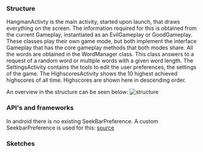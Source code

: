 ### Structure
HangmanActivty is the main activity, started upon launch, that draws everything on the screen. 
The information required for this is obtained from the current Gameplay, instantiated as an EvilGameplay or GoodGameplay. 
These classes play their own game mode, but both implement the interface Gameplay that has 
the core gameplay methods that both modes share. 
All the words are obtained in the WordManager class. This class answers to a request of a random word or 
multiple words with a given word length.
The SettingsActivity contains the tools to edit the user preferences, the settings of the game.
The HighscoresActivity shows the 10 highest achieved highscores of all time. Highscores are shown here in descending order. 

An overview in the structure can be seen below: ![structure](EvilHangman/sketches/IMG_20151124_155307.jpg)

### API's and frameworks
In android there is no existing SeekBarPreference. A custom SeekbarPreference is used for this:
[source](http://bit.ly/1lP8Orp)

### Sketches
